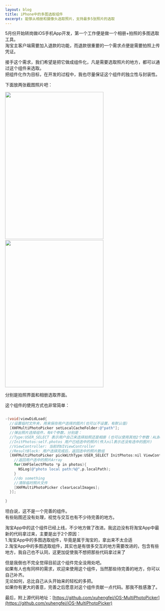 ```yaml
---
layout: blog
title: iPhone中的多图选取组件
excerpt: 能够从相册和摄像头选取照片，支持最多5张照片的选取
---
```


5月份开始转岗做iOS手机App开发，第一个工作便是做一个相册+拍照的多图选取工具。  
淘宝主客户端需要加入退款的功能，而退款很重要的一个需求点便是需要拍照上传凭证。  

接手这个需求，我们希望是把它做成组件化，凡是需要选取照片的地方，都可以通过这个组件来选取。   
把组件化作为目标，在开发的过程中，我也尽量保证这个组件的独立性与封装性。  

下面放两张截图照片吧：  

<img src="http://xuhengfei.com/assets/images/multiphotopicker/snapshot1.jpg" width="320px" height="480px"/>
&nbsp;&nbsp;
<img src="http://xuhengfei.com/assets/images/multiphotopicker/snapshot2.jpg" width="320px" height="480px"/>

分别是拍照界面和相册选取界面。  

这个组件的使用方式也非常简单：

```objective-c

-(void)viewDidLoad{
  //设置临时文件夹，用来保存用户选择的图片(也可以不设置，有默认值)
  [XHFMultiPhotoPicker setLocalCacheFolder:@"path"];
  //弹出照片选择组件，有4个参数，分别是：
  //Type:USER_SELECT 表示用户自己来选择拍照还是相册 (也可以使用其他2个参数：ALBUM  CAMERA)
  //InitPhotos:self.photos 用户已经选中的照片(传入nil表示还没有选中的图片)
  //ViewController: 当前的UIViewController
  //ResultBlock: 用户选择完成后，返回选中的照片数组
  [XHFMultiPhotoPicker pickWithType:USER_SELECT InitPhotos:nil ViewController:self ResultBlock:^(NSArray *photos){
    //返回用户选中的照片Array
    for(XHFSelectPhoto *p in photos){
      NSLog(@"photo local path:%@",p.localPath);
    }
    //do something
    //清除临时照片文件
    [XHFMultiPhotoPicker clearLocalImages];
  }];
  
}

```

坦白说，这不是一个完善的组件。  
有些贴图还没有处理，视觉与交互也有不少待完善的地方。  

淘宝App中的这个组件已经上线，不少地方做了改进。我这边没有将淘宝App中最新的代码拿过来，主要是出于2个原因：  
1.淘宝App中的多图选取组件，毕竟是属于淘宝的，拿出来不太合适  
2.淘宝App中的多图选取组件，其实也是有很多交互的地方需要改进的，包含有些地方，我自己也不认同，这更加促使我不想把那些代码拿过来了  

但是我倒也不完全觉得目前这个组件完全没用处吧。  
如果有人也有同样的需求，欢迎来使用这个组件，当然那些待完善的地方，你可以自己补齐。  
无论如何，总比自己从头开始来的轻松的多把。  
如果你有更大的善意，完善之后愿意对这个组件贡献一点代码。那我不胜感激了。  

最后，附上源代码地址：[https://github.com/xuhengfei/iOS-MultiPhotoPicker](https://github.com/xuhengfei/iOS-MultiPhotoPicker)

